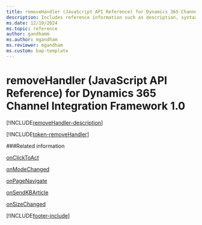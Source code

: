 ```yaml
---
title: removeHandler (JavaScript API Reference) for Dynamics 365 Channel Integration Framework 1.0 
description: Includes reference information such as description, syntax, and parameters for the removeHandler method in JavaScript API Reference for Dynamics 365 Channel Integration Framework 1.0. 
ms.date: 12/10/2024
ms.topic: reference
author: gandhamm
ms.author: mgandham
ms.reviewer: mgandham
ms.custom: bap-template 
---
```


# removeHandler (JavaScript API Reference) for Dynamics 365 Channel Integration Framework 1.0

[!INCLUDE[removeHandler-description](Includes/removeHandler-description.md)] 

[!INCLUDE[token-removeHandler](../../../../shared/token-removeHandler.md)]


###Related information

[onClickToAct](../../../../v2/develop/reference/events/onclicktoact.md)

[onModeChanged](../../../../v2/develop/reference/events/onmodechanged.md)

[onPageNavigate](../../../../v2/develop/reference/events/onpagenavigate.md)

[onSendKBArticle](../../../../v2/develop/reference/events/onsendkbarticle.md)

[onSizeChanged](../../../../v2/develop/reference/events/onsizechanged.md)


[!INCLUDE[footer-include](../../../../../includes/footer-banner.md)]
